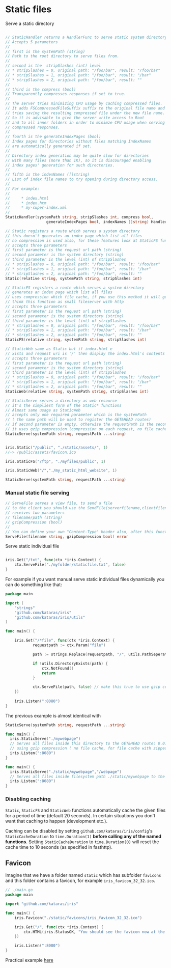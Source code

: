 # Static files

Serve a static directory

```go

// StaticHandler returns a HandlerFunc to serve static system directory
// Accepts 5 parameters
//
// first is the systemPath (string)
// Path to the root directory to serve files from.
//
// second is the  stripSlashes (int) level
// * stripSlashes = 0, original path: "/foo/bar", result: "/foo/bar"
// * stripSlashes = 1, original path: "/foo/bar", result: "/bar"
// * stripSlashes = 2, original path: "/foo/bar", result: ""
//
// third is the compress (bool)
// Transparently compresses responses if set to true.
//
// The server tries minimizing CPU usage by caching compressed files.
// It adds FSCompressedFileSuffix suffix to the original file name and
// tries saving the resulting compressed file under the new file name.
// So it is advisable to give the server write access to Root
// and to all inner folders in order to minimze CPU usage when serving
// compressed responses.
//
// fourth is the generateIndexPages (bool)
// Index pages for directories without files matching IndexNames
// are automatically generated if set.
//
// Directory index generation may be quite slow for directories
// with many files (more than 1K), so it is discouraged enabling
// index pages' generation for such directories.
//
// fifth is the indexNames ([]string)
// List of index file names to try opening during directory access.
//
// For example:
//
//     * index.html
//     * index.htm
//     * my-super-index.xml
//
StaticHandler(systemPath string, stripSlashes int, compress bool,
                  generateIndexPages bool, indexNames []string) HandlerFunc 

// Static registers a route which serves a system directory
// this doesn't generates an index page which list all files
// no compression is used also, for these features look at StaticFS func
// accepts three parameters
// first parameter is the request url path (string)
// second parameter is the system directory (string)
// third parameter is the level (int) of stripSlashes
// * stripSlashes = 0, original path: "/foo/bar", result: "/foo/bar"
// * stripSlashes = 1, original path: "/foo/bar", result: "/bar"
// * stripSlashes = 2, original path: "/foo/bar", result: ""
Static(relative string, systemPath string, stripSlashes int)

// StaticFS registers a route which serves a system directory
// generates an index page which list all files
// uses compression which file cache, if you use this method it will generate compressed files also
// think this function as small fileserver with http
// accepts three parameters
// first parameter is the request url path (string)
// second parameter is the system directory (string)
// third parameter is the level (int) of stripSlashes
// * stripSlashes = 0, original path: "/foo/bar", result: "/foo/bar"
// * stripSlashes = 1, original path: "/foo/bar", result: "/bar"
// * stripSlashes = 2, original path: "/foo/bar", result: ""
StaticFS(relative string, systemPath string, stripSlashes int)

// StaticWeb same as Static but if index.html e
// xists and request uri is '/' then display the index.html's contents
// accepts three parameters
// first parameter is the request url path (string)
// second parameter is the system directory (string)
// third parameter is the level (int) of stripSlashes
// * stripSlashes = 0, original path: "/foo/bar", result: "/foo/bar"
// * stripSlashes = 1, original path: "/foo/bar", result: "/bar"
// * stripSlashes = 2, original path: "/foo/bar", result: ""
StaticWeb(relative string, systemPath string, stripSlashes int)

// StaticServe serves a directory as web resource
// it's the simpliest form of the Static* functions
// Almost same usage as StaticWeb
// accepts only one required parameter which is the systemPath 
// ( the same path will be used to register the GET&HEAD routes)
// if second parameter is empty, otherwise the requestPath is the second parameter
// it uses gzip compression (compression on each request, no file cache)
StaticServe(systemPath string, requestPath ...string)

```

```go

iris.Static("/public", "./static/assets/", 1)
//-> /public/assets/favicon.ico
```

```go
iris.StaticFS("/ftp", "./myfiles/public", 1)
```

```go
iris.StaticWeb("/","./my_static_html_website", 1)
```

```go
StaticServe(systemPath string, requestPath ...string)
```

### Manual static file serving

```go
// ServeFile serves a view file, to send a file
// to the client you should use the SendFile(serverfilename,clientfilename)
// receives two parameters
// filename/path (string)
// gzipCompression (bool)
//
// You can define your own "Content-Type" header also, after this function call
ServeFile(filename string, gzipCompression bool) error 
```

Serve static individual file

```go

iris.Get("/txt", func(ctx *iris.Context) {
    ctx.ServeFile("./myfolder/staticfile.txt", false)
}

```

For example if you want manual serve static individual files dynamically you can do something like that:

```go
package main

import (
    "strings"
    "github.com/kataras/iris"
    "github.com/kataras/iris/utils"
)

func main() {

    iris.Get("/*file", func(ctx *iris.Context) {
            requestpath := ctx.Param("file")

            path := strings.Replace(requestpath, "/", utils.PathSeperator, -1)

            if !utils.DirectoryExists(path) {
                ctx.NotFound()
                return
            }

            ctx.ServeFile(path, false) // make this true to use gzip compression
    })
    
    iris.Listen(":8080")
}

```

The previous example is almost identical with

```go
StaticServe(systemPath string, requestPath ...string)
```

```go
func main() {
  iris.StaticServe("./mywebpage")
  // Serves all files inside this directory to the GET&HEAD route: 0.0.0.0:8080/mywebpage
  // using gzip compression ( no file cache, for file cache with zipped files use the StaticFS)
  iris.Listen(":8080")
}

```

```go
func main() {
  iris.StaticServe("./static/mywebpage","/webpage")
  // Serves all files inside filesystem path ./static/mywebpage to the GET&HEAD route: 0.0.0.0:8080/webpage
  iris.Listen(":8080")
}

```

### Disabling caching

`Static`, `StaticFS` and `StaticWeb` functions automatically cache the given files for a period of time (default 20 seconds). In certain situations you don't want that caching to happen (development etc.). 

Caching can be disabled by setting `github.com/kataras/iris/config`'s `StaticCacheDuration` to `time.Duration(1)` **before calling any of the named functions**. Setting `StaticCacheDuration` to `time.Duration(0)` will reset the cache time to 10 seconds (as specified in fasthttp).

## Favicon

Imagine that we have a folder named `static` which has subfolder `favicons` and this folder contains a favicon, for example `iris_favicon_32_32.ico`.

```go
// ./main.go
package main

import "github.com/kataras/iris"

func main() {
    iris.Favicon("./static/favicons/iris_favicon_32_32.ico")

    iris.Get("/", func(ctx *iris.Context) {
        ctx.HTML(iris.StatusOK, "You should see the favicon now at the side of your browser.")
    })

    iris.Listen(":8080")
}


```

Practical example [here](https://github.com/iris-contrib/examples/tree/master/favicon)

